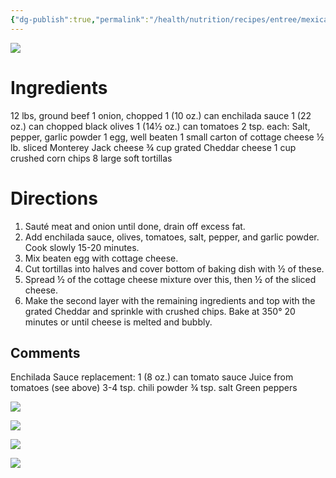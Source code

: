 ```yaml
---
{"dg-publish":true,"permalink":"/health/nutrition/recipes/entree/mexican-lesagna/","tags":["cookmate"]}
---
```



![](https://d3u8pti8i6gm88.cloudfront.net/medias/img/recipes/44450_Mexican_Lesagna_MxeQyEs.jpg)

# Ingredients

12 lbs, ground beef
1 onion, chopped
1 (10 oz.) can enchilada sauce
1 (22 oz.) can chopped black olives
1 (14½ oz.) can tomatoes
2 tsp. each: Salt, pepper, garlic powder
1 egg, well beaten
1 small carton of cottage cheese
½ lb. sliced Monterey Jack cheese
¾ cup grated Cheddar cheese
1 cup crushed corn chips
8 large soft tortillas

# Directions

1) Sauté meat and onion until done, drain off excess fat.
2) Add enchilada sauce, olives, tomatoes, salt, pepper, and garlic powder. Cook slowly 15-20 minutes.
3) Mix beaten egg with cottage cheese.
4) Cut tortillas into halves and cover bottom of baking dish with ½ of these.
5) Spread ½ of the cottage cheese mixture over this, then ½ of the sliced cheese.
6) Make the second layer with the remaining ingredients and top with the grated Cheddar and sprinkle with crushed chips. Bake at 350° 20 minutes or until cheese is melted and bubbly.

## Comments

Enchilada Sauce replacement:
1 (8 oz.) can tomato sauce
Juice from tomatoes (see above)
3-4 tsp. chili powder
¾ tsp. salt
Green peppers

![](https://d3u8pti8i6gm88.cloudfront.net/medias/img/recipes/44450_Mexican_Lesagna_iNWXKXk.jpg)

![](https://d3u8pti8i6gm88.cloudfront.net/medias/img/recipes/44450_Mexican_Lesagna_1OjGZbX.jpg)

![](https://d3u8pti8i6gm88.cloudfront.net/medias/img/recipes/44450_Mexican_Lesagna_b1f4xSJ.jpg)

![](https://d3u8pti8i6gm88.cloudfront.net/medias/img/recipes/44450_Mexican_Lesagna_IsdU7MT.jpg)
